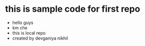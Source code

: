 # this is sample code for first repo

- hello guys
- km che
- this is local repo
- created by devganiya nikhil